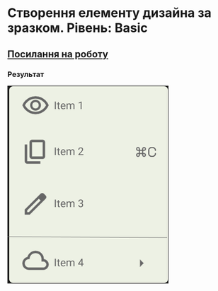 # Створення елементу дизайна за зразком. Рівень: Basic

## [Посилання на роботу](https://www.figma.com/design/KngONoA4ZpG6Yb29maJhRl/PR_3_Basic?node-id=0-1&p=f&t=QxKYFkFAQEyyE1DJ-0)

### **Результат**

<img src="img/PR_3_Basic.png">
